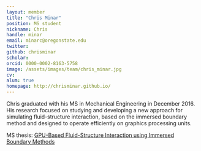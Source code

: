 ```yaml
---
layout: member
title: "Chris Minar"
position: MS student
nickname: Chris
handle: minar
email: minarc@oregonstate.edu
twitter:
github: chrisminar
scholar:
orcid: 0000-0002-8163-5758
image: /assets/images/team/chris_minar.jpg
cv:
alum: true
homepage: http://chrisminar.github.io/
---
```

Chris graduated with his MS in Mechanical Engineering in December 2016. His research focused on studying and developing a new approach for simulating fluid-structure interaction, based on the immersed boundary method and designed to operate efficiently on graphics processing units.

<i class="fa fa-book" aria-hidden="true"></i> MS thesis: [GPU-Based Fluid-Structure Interaction using Immersed Boundary Methods](http://hdl.handle.net/1957/60147)

[Oregon State University]: http://oregonstate.edu/
[School of Mechanical, Industrial, and Manufacturing Engineering]: http://mime.oregonstate.edu
